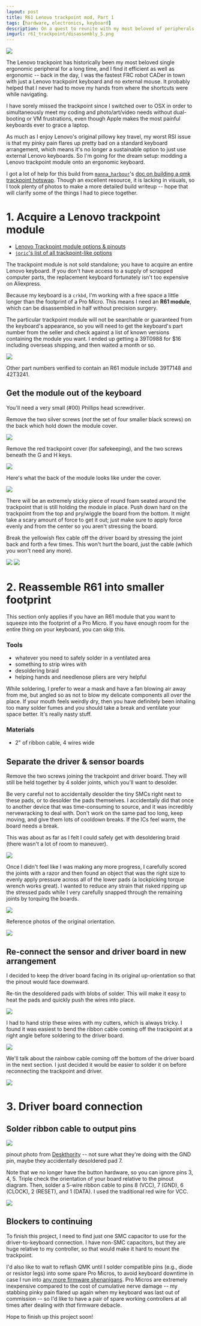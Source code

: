 ```yaml
---
layout: post
title: R61 Lenovo trackpoint mod, Part 1
tags: [hardware, electronics, keyboard]
description: On a quest to reunite with my most beloved of peripherals
imgurl: r61_trackpoint/disassembly_5.png
---
```


<img src="{{ site.baseurl }}/assets/images/r61_trackpoint/disassembly_5.png"/>

The Lenovo trackpoint has historically been my most beloved single ergonomic peripheral for a long time, and I find it efficient as well as ergonomic -- back in the day, I was the fastest FRC robot CADer in town with just a Lenovo trackpoint keyboard and no external mouse. It probably helped that I never had to move my hands from where the shortcuts were while navigating.

I have sorely missed the trackpoint since I switched over to OSX in order to simultaneously meet my coding and photo/art/video needs without dual-booting or VM frustrations, even though Apple makes the most painful keyboards ever to grace a laptop.

As much as I enjoy Lenovo's original pillowy key travel, my worst RSI issue is that my pinky pain flares up pretty bad on a standard keyboard arrangement, which means it's no longer a sustainable option to just use external Lenovo keyboards. So I'm going for the dream setup: modding a Lenovo trackpoint module onto an ergonomic keyboard.

I got a lot of help for this build from [`manna_harbour`](https://github.com/manna-harbour/)'s [doc on building a qmk trackpoint hotswap](https://github.com/manna-harbour/crkbd/tree/master/trackpoint). Though an excellent resource, it is lacking in visuals, so I took plenty of photos to make a more detailed build writeup -- hope that will clarify some of the things I had to piece together.

# 1. Acquire a Lenovo trackpoint module

- [Lenovo Trackpoint module options & pinouts](https://deskthority.net/wiki/TrackPoint_Hardware)
- [`joric`'s list of all trackpoint-like options](https://github.com/joric/jorne/wiki/Trackpoint)

The trackpoint module is not sold standalone; you have to acquire an entire Lenovo keyboard. If you don't have access to a supply of scrapped computer parts, the replacement keyboard fortunately isn't too expensive on Aliexpress.

Because my keyboard is a `crkbd`, I'm working with a free space a little longer than the footprint of a Pro Micro. This means I need an **R61 module**, which can be disassembled in half without precision surgery.

The particular trackpoint module will not be searchable or guaranteed from the keyboard's appearance, so you will need to get the keyboard's part number from the seller and check against a list of known versions containing the module you want. I ended up getting a 39T0988 for $16 including overseas shipping, and then waited a month or so. 

<img src="{{ site.baseurl }}/assets/images/r61_trackpoint/disassembly_1.png"/>

Other part numbers verified to contain an R61 module include 39T7148 and 42T3241.

## Get the module out of the keyboard

You'll need a very small (#00) Phillips head screwdriver.

Remove the two silver screws (*not* the set of four smaller black screws) on the back which hold down the module cover.

<img src="{{ site.baseurl }}/assets/images/r61_trackpoint/disassembly_2.png"/>

Remove the red trackpoint cover (for safekeeping), and the two screws beneath the G and H keys.

<img src="{{ site.baseurl }}/assets/images/r61_trackpoint/disassembly_3.png"/>

Here's what the back of the module looks like under the cover.

<img src="{{ site.baseurl }}/assets/images/r61_trackpoint/disassembly_4.png"/>

There will be an extremely sticky piece of round foam seated around the trackpoint that is still holding the module in place. Push down hard on the trackpoint from the top and pry/wiggle the board from the bottom. It might take a scary amount of force to get it out; just make sure to apply force evenly and from the center so you aren't stressing the board.

Break the yellowish flex cable off the driver board by stressing the joint back and forth a few times. This won't hurt the board, just the cable (which you won't need any more).

<img src="{{ site.baseurl }}/assets/images/r61_trackpoint/disassembly_6.jpg"/>

<img src="{{ site.baseurl }}/assets/images/r61_trackpoint/disassembly_7.png"/>

# 2. Reassemble R61 into smaller footprint

This section only applies if you have an R61 module that you want to squeeze into the footprint of a Pro Micro. If you have enough room for the entire thing on your keyboard, you can skip this.

### Tools

- whatever you need to safely solder in a ventilated area
- something to strip wires with
- desoldering braid
- helping hands and needlenose pliers are very helpful

While soldering, I prefer to wear a mask and have a fan blowing air away from me, but angled so as not to blow my delicate components all over the place. If your mouth feels weirdly dry, then you have definitely been inhaling too many solder fumes and you should take a break and ventilate your space better. It's really nasty stuff.

### Materials

- 2" of ribbon cable, 4 wires wide

## Separate the driver & sensor boards

Remove the two screws joining the trackpoint and driver board. They will still be held together by 4 solder joints, which you'll want to desolder.

Be very careful not to accidentally desolder the tiny SMCs right next to these pads, or to desolder the pads themselves. I accidentally did that once to another device that was time-consuming to source, and it was incredibly nervewracking to deal with. Don't work on the same pad too long, keep moving, and give them lots of cooldown breaks. If the ICs feel warm, the board needs a break.

This was about as far as I felt I could safely get with desoldering braid (there wasn't a lot of room to maneuver).

<img src="{{ site.baseurl }}/assets/images/r61_trackpoint/desoldering_1.png"/>

Once I didn't feel like I was making any more progress, I carefully scored the joints with a razor and then found an object that was the right size to evenly apply pressure across all of the lower pads (a lockpicking torque wrench works great). I wanted to reduce any strain that risked ripping up the stressed pads while I very carefully snapped through the remaining joints by torquing the boards.

<img src="{{ site.baseurl }}/assets/images/r61_trackpoint/disassembly_torque.png"/>

Reference photos of the original orientation.

<img src="{{ site.baseurl }}/assets/images/r61_trackpoint/reference_orientation.png"/>

## Re-connect the sensor and driver board in new arrangement

I decided to keep the driver board facing in its original up-orientation so that the pinout would face downward.

Re-tin the desoldered pads with blobs of solder. This will make it easy to heat the pads and quickly push the wires into place.

<img src="{{ site.baseurl }}/assets/images/r61_trackpoint/soldering_1.png"/>

I had to hand strip these wires with my cutters, which is always tricky. I found it was easiest to bend the ribbon cable coming off the trackpoint at a right angle before soldering to the driver board.

<img src="{{ site.baseurl }}/assets/images/r61_trackpoint/soldering_2.png"/>

We'll talk about the rainbow cable coming off the bottom of the driver board in the next section. I just decided it would be easier to solder it on before reconnecting the trackpoint and driver.

<img src="{{ site.baseurl }}/assets/images/r61_trackpoint/soldering_3.png"/>

# 3. Driver board connection

## Solder ribbon cable to output pins

<img src="{{ site.baseurl }}/assets/images/r61_trackpoint/r61_pinout.jpeg"/>

<p class="caption">pinout photo from <a href="https://deskthority.net/wiki/TrackPoint_Hardware">Deskthority</a> -- not sure what they're doing with the GND pin, maybe they accidentally desoldered pad 7.</p>

Note that we no longer have the button hardware, so you can ignore pins 3, 4, 5. Triple check the orientation of your board relative to the pinout diagram. Then, solder a 5-wire ribbon cable to pins 8 (VCC), 7 (GND), 6 (CLOCK), 2 (RESET), and 1 (DATA). I used the traditional red wire for VCC.

<img src="{{ site.baseurl }}/assets/images/r61_trackpoint/soldering_4.jpg"/>

## Blockers to continuing

To finish this project, I need to find just one SMC capacitor to use for the driver-to-keyboard connection. I have non-SMC capacitors, but they are huge relative to my controller, so that would make it hard to mount the trackpoint.

I'd also like to wait to reflash QMK until I solder compatible pins (e.g., diode or resistor legs) into some spare Pro Micros, to avoid keyboard downtime in case I run into [any more firmware shenanigans]({{site.baseurl}}/2021/09/29/avr/). Pro Micros are extremely inexpensive compared to the cost of cumulative nerve damage -- my stabbing pinky pain flared up again when my keyboard was last out of commission -- so I'd like to have a pair of spare working controllers at all times after dealing with *that* firmware debacle.

Hope to finish up this project soon!
